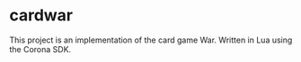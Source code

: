 cardwar
=======

This project is an implementation of the card game War. Written in Lua using the Corona SDK.